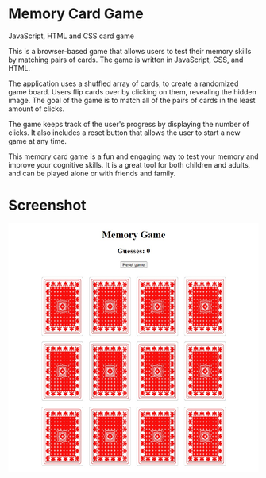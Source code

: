 # Memory Card Game
JavaScript, HTML and CSS card game

This is a browser-based game that allows users to test their memory skills by matching pairs of cards. The game is written in JavaScript, CSS, and HTML.

The application uses a shuffled array of cards, to create a randomized game board. Users flip cards over by clicking on them, revealing the hidden image. The goal of the game is to match all of the pairs of cards in the least amount of clicks.

The game keeps track of the user's progress by displaying the number of clicks. It also includes a reset button that allows the user to start a new game at any time.

This memory card game is a fun and engaging way to test your memory and improve your cognitive skills. It is a great tool for both children and adults, and can be played alone or with friends and family.

# Screenshot
<img src="screen.jpg">
